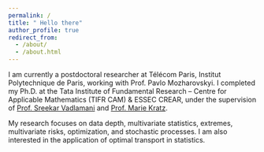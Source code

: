 ```yaml
---
permalink: /
title: " Hello there"
author_profile: true
redirect_from: 
  - /about/
  - /about.html
---
```



I am currently a postdoctoral researcher at Télécom Paris, Institut Polytechnique de Paris, working with Prof. Pavlo Mozharovskyi. I completed my Ph.D. at the Tata Institute of Fundamental Research – Centre for Applicable Mathematics (TIFR CAM) & ESSEC CREAR, under the supervision of [Prof. Sreekar Vadlamani](https://sreekar.tifrbng.res.in/teaching) and [Prof. Marie Kratz](https://faculty.essec.edu/en/cv/kratz-marie/).

My research focuses on data depth, multivariate statistics, extremes, multivariate risks, optimization, and stochastic processes. I am also interested in the application of optimal transport in statistics.


